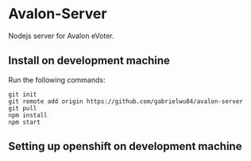 
Avalon-Server
=============

Nodejs server for Avalon eVoter.

Install on development machine
------------------------------
Run the following commands:
```
git init
git remote add origin https://github.com/gabrielwu84/avalon-server
git pull
npm install
npm start
```

Setting up openshift on development machine
-------------------------------------------
